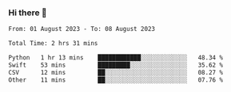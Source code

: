 ### Hi there 👋

<!--
**wangsy503/wangsy503** is a ✨ _special_ ✨ repository because its `README.md` (this file) appears on your GitHub profile.

Here are some ideas to get you started:

- 🔭 I’m currently working on ...
- 🌱 I’m currently learning ...
- 👯 I’m looking to collaborate on ...
- 🤔 I’m looking for help with ...
- 💬 Ask me about ...
- 📫 How to reach me: ...
- 😄 Pronouns: ...
- ⚡ Fun fact: ...
-->
<!--START_SECTION:waka-->

```txt
From: 01 August 2023 - To: 08 August 2023

Total Time: 2 hrs 31 mins

Python   1 hr 13 mins    ████████████░░░░░░░░░░░░░   48.34 %
Swift    53 mins         █████████░░░░░░░░░░░░░░░░   35.62 %
CSV      12 mins         ██░░░░░░░░░░░░░░░░░░░░░░░   08.27 %
Other    11 mins         ██░░░░░░░░░░░░░░░░░░░░░░░   07.76 %
```

<!--END_SECTION:waka-->
